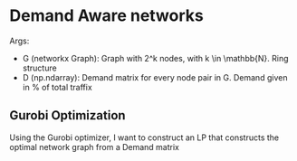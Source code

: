 # Demand Aware networks

Args:  
* G (networkx Graph): Graph with 2^k nodes, with k \in \mathbb{N}. Ring structure 
* D (np.ndarray): Demand matrix for every node pair in G. Demand given in % of total traffix

## Gurobi Optimization
Using the Gurobi optimizer, I want to construct an LP that constructs the optimal network graph from a Demand matrix
